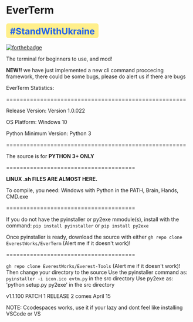 # EverTerm
[![Stand With Ukraine](https://raw.githubusercontent.com/vshymanskyy/StandWithUkraine/main/badges/StandWithUkraine.svg)](https://stand-with-ukraine.pp.ua)

[![forthebadge](https://forthebadge.com/images/badges/powered-by-electricity.svg)](https://forthebadge.com)

The terminal for beginners to use, and mod!

**NEW!!** we have just implemented a new cli command proccecing framework, there could be some bugs, please do alert us if there are bugs

EverTerm Statistics:

=====================================================


Release Version: Version 1.0.022

OS Platform: Windows 10

Python Minimum Version: Python 3

=====================================================

The source is for **PYTHON 3+ ONLY**

======================================

**LINUX .sh FILES ARE ALMOST HERE.**

To compile, you need:
Windows with Python in the PATH, 
Brain, 
Hands, 
CMD.exe


======================================


If you do not have the pyinstaller or py2exe mmodule(s), install with the command: 
`pip install pyinstaller` or `pip install py2exe`

Once pyinstaller is ready, download the source with either
`gh repo clone EverestWorks/EverTerm` (Alert me if it doesn't work)!


======================================


`gh repo clone EverestWorks/Everest-Tools` (Alert me if it doesn't work)!
Then change your directory to the source
Use the pyinstaller command as: 
`pyinstaller -i icon.ico evtm.py` in the src directory
Use py2exe as:
'python setup.py py2exe' in the src directory


v1.1.100 PATCH 1 RELEASE 2 comes April 15

NOTE: Ccodespaces works, use it if your lazy and dont feel like installing VSCode or VS
